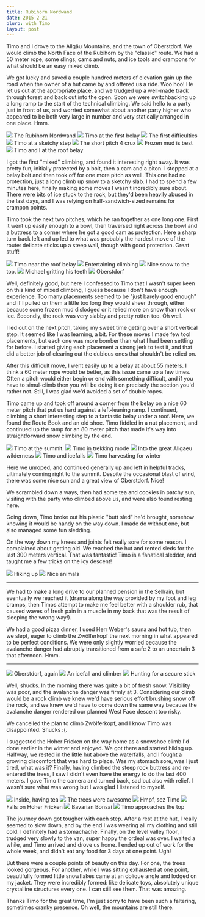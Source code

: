 ```yaml
---
title: Rubihorn Nordwand
date: 2015-2-21
blurb: with Timo
layout: post
---
```


Timo and I drove to the Allgäu Mountains, and the town of Oberstdorf. We would
climb the North Face of the Rubihorn by the "classic" route. We had a 50 meter
rope, some slings, cams and nuts, and ice tools and crampons for what should be
an easy mixed climb.

We got lucky and saved a couple hundred meters of elevation gain up the road
when the owner of a hut came by and offered us a ride. Woo hoo! He let us out at
the appropriate place, and we trudged up a well-made track through forest and
back out into the open. Soon we were switchbacking up a long ramp to the start
of the technical climbing. We said hello to a party just in front of us, and
worried somewhat about another party higher who appeared to be both very large
in number and very statically arranged in one place. Hmm.

<a href='https://www.flickr.com/photos/55338612@N00/16646408152'>
<img src='https://farm9.static.flickr.com/8647/16646408152_a1cc670b77_b.jpg'></a>
The Rubihorn Nordwand


<a href='https://www.flickr.com/photos/55338612@N00/16025062884'>
<img src='https://farm9.static.flickr.com/8616/16025062884_c11c7106c0_b.jpg'></a>
Timo at the first belay


<a href='https://www.flickr.com/photos/55338612@N00/16440067947'>
<img src='https://farm9.static.flickr.com/8571/16440067947_faaf120acb_b.jpg'></a>
The first difficulties


<a href='https://www.flickr.com/photos/55338612@N00/16646366122'>
<img src='https://farm9.static.flickr.com/8570/16646366122_ea7a1e58c5_b.jpg'></a>
Timo at a sketchy step



<a href='https://www.flickr.com/photos/55338612@N00/16025071034'>
<img src='https://farm9.static.flickr.com/8562/16025071034_fd3ac3f573_b.jpg'></a>
The short pitch 4 crux



<a href='https://www.flickr.com/photos/55338612@N00/16647359325'>
<img src='https://farm9.static.flickr.com/8566/16647359325_5616011334_b.jpg'></a>
Frozen mud is best




<a href='https://www.flickr.com/photos/55338612@N00/16645967801'>
<img src='https://farm9.static.flickr.com/8596/16645967801_711e82114f_b.jpg'></a>
Timo and I at the roof belay



I got the first "mixed" climbing, and found it interesting right away. It was
pretty fun, initially protected by a bolt, then a cam and a piton. I stopped at
a belay bolt and then took off for one more pitch as well. This one had no
protection, just a long climb up snow to a sketchy slab. I had to spend a few
minutes here, finally making some moves I wasn't incredibly sure about. There
were bits of ice stuck to the rock, but they'd been heavily abused in the last
days, and I was relying on half-sandwich-sized remains for crampon points.

Timo took the next two pitches, which he ran together as one long one. First it
went up easily enough to a bowl, then traversed right across the bowl and a
buttress to a corner where he got a good cam as protection. Here a sharp turn
back left and up led to what was probably the hardest move of the route:
delicate sticks up a steep wall, though with good protection. Great stuff!

<a href='https://www.flickr.com/photos/55338612@N00/16621455126'>
<img src='https://farm9.static.flickr.com/8615/16621455126_4a99fd3da9_b.jpg'></a>
Timo near the roof belay



<a href='https://www.flickr.com/photos/55338612@N00/16025074834'>
<img src='https://farm9.static.flickr.com/8634/16025074834_2087edd431_b.jpg'></a>
Entertaining climbing


<a href='https://www.flickr.com/photos/55338612@N00/16647376645'>
<img src='https://farm9.static.flickr.com/8601/16647376645_5427fa3cec_b.jpg'></a>
Nice snow to the top.



<a href='https://www.flickr.com/photos/55338612@N00/16460007490'>
<img src='https://farm9.static.flickr.com/8585/16460007490_7c876069bb_b.jpg'></a>
Michael gritting his teeth



<a href='https://www.flickr.com/photos/55338612@N00/16647384615'>
<img src='https://farm9.static.flickr.com/8566/16647384615_2df51271f7_b.jpg'></a>
Oberstdorf




Well, definitely good, but here I confessed to Timo that I wasn't super keen on
this kind of mixed climbing, I guess because I don't have enough experience. Too
many placements seemed to be "just barely good enough" and if I pulled on them a
little too long they would sheer through, either because some frozen mud
dislodged or it relied more on snow than rock or ice. Secondly, the rock was
very slabby and pretty rotten too. Oh well.

I led out on the next pitch, taking my sweet time getting over a short vertical
step. It seemed like I was learning, a bit. For these moves I made few tool
placements, but each one was more bomber than what I had been settling for
before. I started giving each placement a strong jerk to test it, and that did a
better job of clearing out the dubious ones that shouldn't be relied on.

After this difficult move, I went easily up to a belay at about 55 meters. I
think a 60 meter rope would be better, as this issue came up a few times. Often
a pitch would either begin or end with something difficult, and if you have to
simul-climb then you will be doing it on precisely the section you'd rather
not. Still, I was glad we'd avoided a set of double ropes.

Timo came up and took off around a corner from the belay on a nice 60 meter
pitch that put us hard against a left-leaning ramp. I continued, climbing a
short interesting step to a fantastic belay under a roof. Here, we found the
Route Book and an old shoe. Timo fiddled in a nut placement, and continued up
the ramp for an 80 meter pitch that made it's way into straightforward snow
climbing by the end.

<a href='https://www.flickr.com/photos/55338612@N00/16025088954'>
<img src='https://farm9.static.flickr.com/8565/16025088954_91449f852e_b.jpg'></a>
Timo at the summit.



<a href='https://www.flickr.com/photos/55338612@N00/16647392715'>
<img src='https://farm9.static.flickr.com/8599/16647392715_4682a34822_b.jpg'></a>
Timo in trekking mode


<a href='https://www.flickr.com/photos/55338612@N00/16025102324'>
<img src='https://farm9.static.flickr.com/8593/16025102324_067ff110d1_b.jpg'></a>
Into the great Allgaeu wilderness


<a href='https://www.flickr.com/photos/55338612@N00/16440107147'>
<img src='https://farm9.static.flickr.com/8594/16440107147_0ed8df661f_b.jpg'></a>
Timo and icefalls



<a href='https://www.flickr.com/photos/55338612@N00/16645997841'>
<img src='https://farm9.static.flickr.com/8680/16645997841_97959cecf2_b.jpg'></a>
Timo harvesting for winter




Here we unroped, and continued generally up and left in helpful tracks,
ultimately coming right to the summit. Despite the occasional blast of wind,
there was some nice sun and a great view of Oberstdorf. Nice!

We scrambled down a ways, then had some tea and cookies in patchy sun, visiting
with the party who climbed above us, and were also found resting here.

Going down, Timo broke out his plastic "butt sled" he'd brought, somehow knowing
it would be handy on the way down. I made do without one, but also managed some
fun sledding.

On the way down my knees and joints felt really sore for some reason. I
complained about getting old. We reached the hut and rented sleds for the last
300 meters vertical. That was fantastic! Timo is a fanatical sledder, and taught
me a few tricks on the icy descent!

<a href='https://www.flickr.com/photos/55338612@N00/16440122077'>
<img src='https://farm9.static.flickr.com/8634/16440122077_e0af419b84_b.jpg'></a>
Hiking up



<a href='https://www.flickr.com/photos/55338612@N00/16460029070'>
<img src='https://farm9.static.flickr.com/8624/16460029070_bc8f98fecb_b.jpg'></a>
Nice animals



---

We had to make a long drive to our planned pension in the Sellrain, but
eventually we reached it (drama along the way provided by my foot and leg
cramps, then Timos attempt to make me feel better with a shoulder rub, that
caused waves of fresh pain in a muscle in my back that was the result of
sleeping the wrong way!).

We had a good pizza dinner, I used Herr Weber's sauna and hot tub, then we
slept, eager to climb the Zwölferkopf the next morning in what appeared to be
perfect conditions. We were only slightly worried because the avalanche danger
had abruptly transitioned from a safe 2 to an uncertain 3 that afternoon. Hmm.

---

<a href='https://www.flickr.com/photos/55338612@N00/16027492463'>
<img src='https://farm9.static.flickr.com/8644/16027492463_b30492a662_b.jpg'></a>
Oberstdorf, again



<a href='https://www.flickr.com/photos/55338612@N00/16440108717'>
<img src='https://farm9.static.flickr.com/8649/16440108717_df52704998_b.jpg'></a>
An icefall and climber



<a href='https://www.flickr.com/photos/55338612@N00/16621459646'>
<img src='https://farm9.static.flickr.com/8658/16621459646_6cea20eaae_b.jpg'></a>
Hunting for a secure stick



Well, shucks. In the morning there was quite a bit of fresh snow. Visibility was
poor, and the avalanche danger was firmly at 3. Considering our climb would be a
rock climb we knew we'd have serious effort brushing snow off the rock, and we
knew we'd have to come down the same way because the avalanche danger rendered
our planned West Face descent too risky.

We cancelled the plan to climb Zwölferkopf, and I know Timo was
disappointed. Shucks :(.

I suggested the Hoher Fricken on the way home as a snowshoe climb I'd done
earlier in the winter and enjoyed. We got there and started hiking up. Halfway,
we rested in the little hut above the waterfalls, and I fought a growing
discomfort that was hard to place. Was my stomach sore, was I just tired, what
was it? Finally, having climbed the steep rock buttress and re-entered the
trees, I saw I didn't even have the energy to do the last 400 meters. I gave
Timo the camera and turned back, sad but also with relief. I wasn't sure what
was wrong but I was glad I listened to myself.

<a href='https://www.flickr.com/photos/55338612@N00/16459856968'>
<img src='https://farm9.static.flickr.com/8666/16459856968_fcf6470ca0_b.jpg'></a>
Inside, having tea


<a href='https://www.flickr.com/photos/55338612@N00/16027524443'>
<img src='https://farm9.static.flickr.com/8630/16027524443_3f71d95d3f_b.jpg'></a>
The trees were awesome


<a href='https://www.flickr.com/photos/55338612@N00/16025130804'>
<img src='https://farm9.static.flickr.com/8677/16025130804_4398fb17ed_b.jpg'></a>
Hmpf, sez Timo



<a href='https://www.flickr.com/photos/55338612@N00/16621495196'>
<img src='https://farm9.static.flickr.com/8652/16621495196_61ec4d56f5_b.jpg'></a>
Falls on Hoher Fricken



<a href='https://www.flickr.com/photos/55338612@N00/16459862838'>
<img src='https://farm9.static.flickr.com/8654/16459862838_271e4ac10f_b.jpg'></a>
Bavarian Bonsai


<a href='https://www.flickr.com/photos/55338612@N00/16459864878'>
<img src='https://farm9.static.flickr.com/8644/16459864878_2bc73b9d64_b.jpg'></a>
Timo approaches the top


The journey down got tougher with each step. After a rest at the hut, I really
seemed to slow down, and by the end I was wearing all my clothing and still
cold. I definitely had a stomachache. Finally, on the level valley floor, I
trudged very slowly to the van, super happy the ordeal was over. I waited a
while, and Timo arrived and drove us home. I ended up out of work for the whole
week, and didn't eat any food for 3 days at one point. Ugh!

But there were a couple points of beauty on this day. For one, the trees looked
gorgeous. For another, while I was sitting exhausted at one point, beautifully
formed little snowflakes came at an oblique angle and lodged on my jacket. They
were incredibly formed: like delicate toys, absolutely unique crystalline
structures every one. I can still see them. That was amazing.

Thanks Timo for the great time, I'm just sorry to have been such a faltering,
sometimes cranky presence. Oh well, the mountains are still there.




